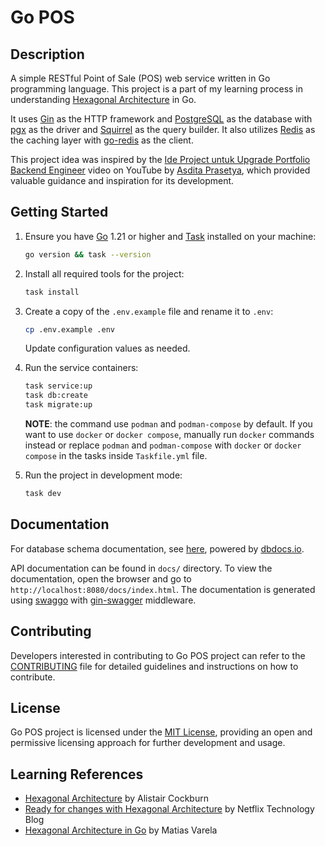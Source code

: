 # Go POS

## Description

A simple RESTful Point of Sale (POS) web service written in Go programming language. This project is a part of my learning process in understanding [Hexagonal Architecture](https://alistair.cockburn.us/hexagonal-architecture/) in Go.

It uses [Gin](https://gin-gonic.com/) as the HTTP framework and [PostgreSQL](https://www.postgresql.org/) as the database with [pgx](https://github.com/jackc/pgx/) as the driver and [Squirrel](https://github.com/Masterminds/squirrel/) as the query builder. It also utilizes [Redis](https://redis.io/) as the caching layer with [go-redis](https://github.com/redis/go-redis/) as the client.

This project idea was inspired by the [Ide Project untuk Upgrade Portfolio Backend Engineer](https://www.youtube.com/watch?v=uAR1kjyeDtg) video on YouTube by [Asdita Prasetya](https://www.youtube.com/@asditaprasetya), which provided valuable guidance and inspiration for its development.

## Getting Started

1. Ensure you have [Go](https://go.dev/dl/) 1.21 or higher and [Task](https://taskfile.dev/installation/) installed on your machine:

    ```bash
    go version && task --version
    ```

2. Install all required tools for the project:

    ```bash
    task install
    ```

3. Create a copy of the `.env.example` file and rename it to `.env`:

    ```bash
    cp .env.example .env
    ```

    Update configuration values as needed.

4. Run the service containers:

    ```bash
    task service:up
    task db:create
    task migrate:up
    ```

    **NOTE**: the command use `podman` and `podman-compose` by default. If you want to use `docker` or `docker compose`, manually run `docker` commands instead or replace `podman` and `podman-compose` with `docker` or `docker compose` in the tasks inside `Taskfile.yml` file.

5. Run the project in development mode:

    ```bash
    task dev
    ```

## Documentation

For database schema documentation, see [here](https://dbdocs.io/bagashiz/Go-POS/), powered by [dbdocs.io](https://dbdocs.io/).

API documentation can be found in `docs/` directory. To view the documentation, open the browser and go to `http://localhost:8080/docs/index.html`. The documentation is generated using [swaggo](https://github.com/swaggo/swag/) with [gin-swagger](https://github.com/swaggo/gin-swagger/) middleware.

## Contributing

Developers interested in contributing to Go POS project can refer to the [CONTRIBUTING](CONTRIBUTING.md) file for detailed guidelines and instructions on how to contribute.

## License

Go POS project is licensed under the [MIT License](LICENSE), providing an open and permissive licensing approach for further development and usage.

## Learning References

- [Hexagonal Architecture](https://alistair.cockburn.us/hexagonal-architecture/) by Alistair Cockburn
- [Ready for changes with Hexagonal Architecture](https://netflixtechblog.com/ready-for-changes-with-hexagonal-architecture-b315ec967749) by Netflix Technology Blog
- [Hexagonal Architecture in Go](https://medium.com/@matiasvarela/hexagonal-architecture-in-go-cfd4e436faa3) by Matias Varela
